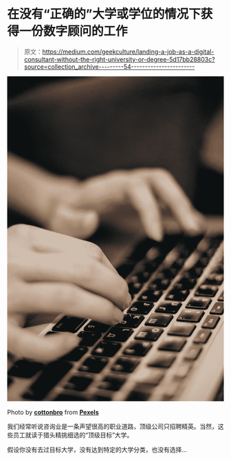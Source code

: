 # 在没有“正确的”大学或学位的情况下获得一份数字顾问的工作

> 原文：<https://medium.com/geekculture/landing-a-job-as-a-digital-consultant-without-the-right-university-or-degree-5d17bb28803c?source=collection_archive---------54----------------------->

![](img/a428ded96ec549877ba2409990de0ead.png)

Photo by [**cottonbro**](https://www.pexels.com/@cottonbro?utm_content=attributionCopyText&utm_medium=referral&utm_source=pexels) from [**Pexels**](https://www.pexels.com/photo/person-typing-on-keyboard-3201478/?utm_content=attributionCopyText&utm_medium=referral&utm_source=pexels)

我们经常听说咨询业是一条声望很高的职业道路，顶级公司只招聘精英。当然，这些员工就读于猎头精挑细选的“顶级目标”大学。

假设你没有去过目标大学，没有达到特定的大学分类，也没有选择…